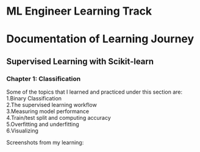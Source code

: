 
# ML Engineer Learning Track



# Documentation of Learning Journey
## Supervised Learning with Scikit-learn

### Chapter 1: Classification
Some of the topics that I learned and practiced under this section are:
1.Binary Classification  
2.The supervised learning workflow  
3.Measuring model performance  
4.Train/test split and computing accuracy  
5.Overfitting and underfitting  
6.Visualizing  

Screenshots from my learning:  
